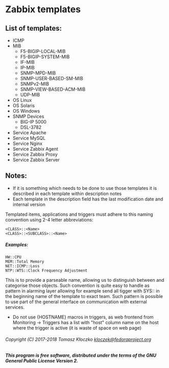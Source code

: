 # Zabbix templates

## List of templates:
- ICMP
- MIB
  - F5-BIGIP-LOCAL-MIB
  - F5-BIGIP-SYSTEM-MIB
  - IF-MIB
  - IP-MIB
  - SNMP-MPD-MIB
  - SNMP-USER-BASED-SM-MIB
  - SNMPv2-MIB
  - SNMP-VIEW-BASED-ACM-MIB
  - UDP-MIB
- OS Linux
- OS Solaris
- OS Windows
- SNMP Devices
  - BIG-IP 5000
  - DSL-3782
- Service Apache
- Service MySQL
- Service Nginx
- Service Zabbix Agent
- Service Zabbix Proxy
- Service Zabbix Server

## Notes:
* If it is something which needs to be done to use those templates it is described in each template within description notes
* Each template in the description field has the last modification date and internal version

Templated items, applications and triggers must adhere to this naming convention using 2-4 letter abbreviations:
```
<CLASS>::<Name>
<CLASS>::<SUBCLASS>::<Name>
```
##### Examples:
```
HW::CPU
MEM::Total Memory
NET::ICMP::Loss
NTP::WTS::Clock Frequency Adjustment
```
This is to provide a parseable name, allowing us to distinguish between and categorise those objects.
Such convention is quite easy to handle as pattern in alarming layer allowing for example send all tigger with SYS:: in the beginning name of the template to exact team.
Such pattern is possible to use part of the general interface on communication with external services.

* Do not use {HOSTNAME} macros in triggers, as web frontend from Monitoring -> Triggers has a list with "host" column name on the host where the trigger is active (it is waste of space on web page)

###### Copyright (C) 2017-2018 Tomasz Kłoczko <kloczek@fedoraproject.org>

##### This program is free software, distributed under the terms of the GNU General Public License Version 2.
